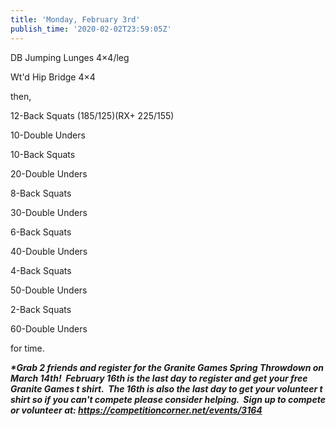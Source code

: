 ```yaml
---
title: 'Monday, February 3rd'
publish_time: '2020-02-02T23:59:05Z'
---
```


DB Jumping Lunges 4×4/leg

Wt'd Hip Bridge 4×4

then,

12-Back Squats (185/125)(RX+ 225/155)

10-Double Unders

10-Back Squats

20-Double Unders

8-Back Squats

30-Double Unders

6-Back Squats

40-Double Unders

4-Back Squats

50-Double Unders

2-Back Squats

60-Double Unders

for time.

***\*Grab 2 friends and register for the Granite Games Spring Throwdown
on March 14th!  February 16th is the last day to register and get your
free Granite Games t shirt.  The 16th is also the last day to get your
volunteer t shirt so if you can't compete please consider helping.  Sign
up to compete or volunteer
at: <https://competitioncorner.net/events/3164>***
